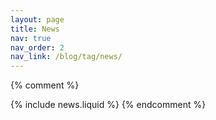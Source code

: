 ```yaml
---
layout: page
title: News
nav: true
nav_order: 2
nav_link: /blog/tag/news/
---
```


{% comment %}
<!-- We don't use news.liquid to render news collection anymore -->
{% include news.liquid %}
{% endcomment %}
